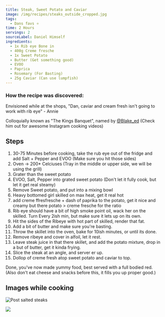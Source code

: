 ```yaml
---
title: Steak, Sweet Potato and Caviar
image: /img/recipes/steaks_outside_cropped.jpg
tags:
  - Dans favs ⭐
time: 2 Hours
servings: 2
sourceLabel: Daniel Himself
ingredients:
  - 1x Rib eye Bone in
  - 400g Creme fresche
  - 1x Sweet Potato
  - Butter (Get something good)
  - EVOO
  - Paprica
  - Rosemary (For Basting)
  - 25g Caviar (Can use lumpfish)
---
```

### How the recipe was discovered:

 Envisioned while at the shops, "Dan, caviar and cream fresh isn't going to work with rib eye" - Annie

Colloquially known as "The Kings Banquet", named by [@Blake_ed](www.instagram.com/blake_ed) (Check him out for awesome Instagram cooking videos)

## Steps

1. 30-75 Minutes before cooking, take the rub eye out of the fridge and add Salt + Pepper and EVOO (Make sure you hit those sides)
2. Oven -> 200* Celciuses (Tray in the middle or upper side, we will be using the grill)
3. Grater than the sweet potato
4. EVOO, Salt, Pepper into grated sweet potato (Don't let it fully cook, but let it get real steamy)
5. Remove Sweet potato, and put into a mixing bowl
6. Heavy bottomed girl skilled on max heat, get it real hot
7. add creme ffresfresche + dash of paprika to the potato, get it nice and creamy but there potato > creme fresche for the ratio 
8. Rib eye should have a bit of high smoke point oil, wack her on the skilled. Turn Every 2ish min, but make sure it lets up on its own.
9. Hit the sides of the Ribeye with hot part of skilled, render that fat.
10. Add a bit of butter and make sure you're basting.
11. Throw the skillet into the oven, bake for 10ish minutes, or until its done.
12. Remove ribeye and cover in alfoil, let it rest.
13. Leave steak juice in that there skillet, and add the potato mixture, drop in a but of butter, get it kinda frying. 
14. Slice the steak at an angle, and server er up.
15. Dollop of creme fresh atop sweet potato and caviar to top.

Done, you've now made yummy food, best served with a full bodied red. (Also don't eat cheese and snacks before this, it fills you up proper good.)

## Images while cooking

![Post salted steaks](/img/recipes/steaks-just-waiting.jpeg "Jett on her way to get the salted steak")

![](/img/recipes/steak-sweet-potato-done.jpg)